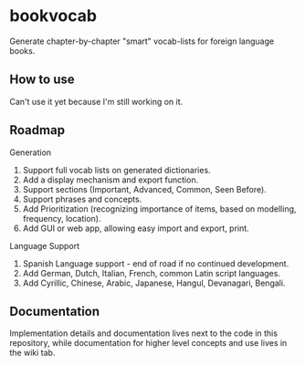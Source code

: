 # bookvocab

Generate chapter-by-chapter "smart" vocab-lists for foreign language books.

## How to use

Can't use it yet because I'm still working on it.

## Roadmap

Generation

1.  Support full vocab lists on generated dictionaries.
2.  Add a display mechanism and export function.
3.  Support sections (Important, Advanced, Common, Seen Before).
4.  Support phrases and concepts.
5.  Add Prioritization (recognizing importance of items, based on modelling, frequency, location).
6.  Add GUI or web app, allowing easy import and export, print.

Language Support

1.  Spanish Language support - end of road if no continued development.
2.  Add German, Dutch, Italian, French, common Latin script languages.
3.  Add Cyrillic, Chinese, Arabic, Japanese, Hangul, Devanagari, Bengali.

## Documentation

Implementation details and documentation lives next to the code in this repository, while documentation for higher level concepts and use lives in the wiki tab.